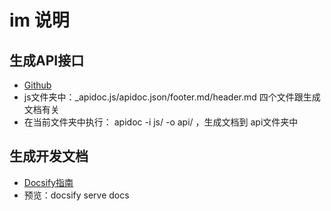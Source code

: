 
# im 说明

## 生成API接口

- [Github](https://github.com/apidoc/apidoc)
- js文件夹中：_apidoc.js/apidoc.json/footer.md/header.md 四个文件跟生成文档有关
- 在当前文件夹中执行： apidoc -i js/ -o api/ ，生成文档到 api文件夹中

## 生成开发文档

- [Docsify指南](https://docsify.js.org/#/zh-cn/quickstart)
- 预览：docsify serve docs
